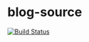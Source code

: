 # blog-source
[![Build Status](https://travis-ci.org/gcdd1993/blog-source.svg?branch=master)](https://travis-ci.org/gcdd1993/blog-source)